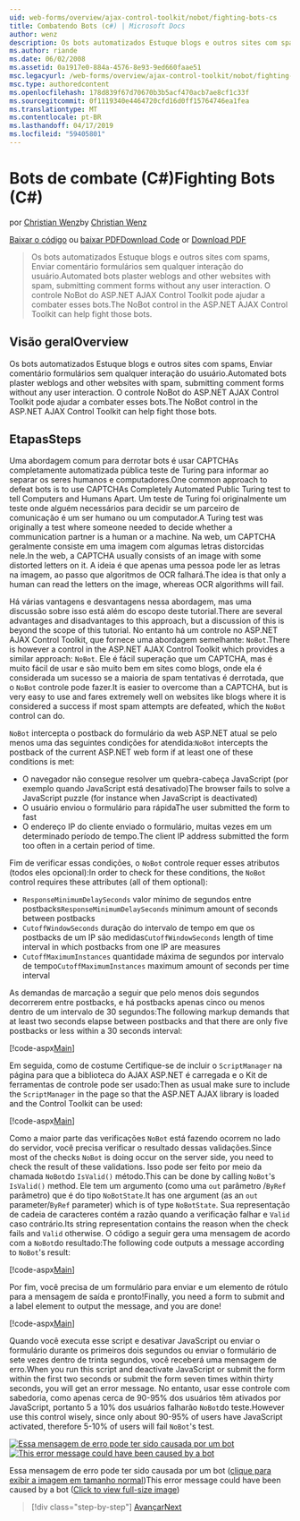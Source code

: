 ```yaml
---
uid: web-forms/overview/ajax-control-toolkit/nobot/fighting-bots-cs
title: Combatendo Bots (c#) | Microsoft Docs
author: wenz
description: Os bots automatizados Estuque blogs e outros sites com spams, Enviar comentário formulários sem qualquer interação do usuário. Controle NoBot do ASP.NET AJAX Con...
ms.author: riande
ms.date: 06/02/2008
ms.assetid: 0a1917e0-884a-4576-8e93-9ed660faae51
msc.legacyurl: /web-forms/overview/ajax-control-toolkit/nobot/fighting-bots-cs
msc.type: authoredcontent
ms.openlocfilehash: 178d839f67d70670b3b5acf470acb7ae8cf1c33f
ms.sourcegitcommit: 0f1119340e4464720cfd16d0ff15764746ea1fea
ms.translationtype: MT
ms.contentlocale: pt-BR
ms.lasthandoff: 04/17/2019
ms.locfileid: "59405801"
---
```

# <a name="fighting-bots-c"></a><span data-ttu-id="23a38-104">Bots de combate (C#)</span><span class="sxs-lookup"><span data-stu-id="23a38-104">Fighting Bots (C#)</span></span>

<span data-ttu-id="23a38-105">por [Christian Wenz](https://github.com/wenz)</span><span class="sxs-lookup"><span data-stu-id="23a38-105">by [Christian Wenz](https://github.com/wenz)</span></span>

<span data-ttu-id="23a38-106">[Baixar o código](http://download.microsoft.com/download/9/3/f/93f8daea-bebd-4821-833b-95205389c7d0/NoBot0.cs.zip) ou [baixar PDF](http://download.microsoft.com/download/b/6/a/b6ae89ee-df69-4c87-9bfb-ad1eb2b23373/nobot0CS.pdf)</span><span class="sxs-lookup"><span data-stu-id="23a38-106">[Download Code](http://download.microsoft.com/download/9/3/f/93f8daea-bebd-4821-833b-95205389c7d0/NoBot0.cs.zip) or [Download PDF](http://download.microsoft.com/download/b/6/a/b6ae89ee-df69-4c87-9bfb-ad1eb2b23373/nobot0CS.pdf)</span></span>

> <span data-ttu-id="23a38-107">Os bots automatizados Estuque blogs e outros sites com spams, Enviar comentário formulários sem qualquer interação do usuário.</span><span class="sxs-lookup"><span data-stu-id="23a38-107">Automated bots plaster weblogs and other websites with spam, submitting comment forms without any user interaction.</span></span> <span data-ttu-id="23a38-108">O controle NoBot do ASP.NET AJAX Control Toolkit pode ajudar a combater esses bots.</span><span class="sxs-lookup"><span data-stu-id="23a38-108">The NoBot control in the ASP.NET AJAX Control Toolkit can help fight those bots.</span></span>


## <a name="overview"></a><span data-ttu-id="23a38-109">Visão geral</span><span class="sxs-lookup"><span data-stu-id="23a38-109">Overview</span></span>

<span data-ttu-id="23a38-110">Os bots automatizados Estuque blogs e outros sites com spams, Enviar comentário formulários sem qualquer interação do usuário.</span><span class="sxs-lookup"><span data-stu-id="23a38-110">Automated bots plaster weblogs and other websites with spam, submitting comment forms without any user interaction.</span></span> <span data-ttu-id="23a38-111">O controle NoBot do ASP.NET AJAX Control Toolkit pode ajudar a combater esses bots.</span><span class="sxs-lookup"><span data-stu-id="23a38-111">The NoBot control in the ASP.NET AJAX Control Toolkit can help fight those bots.</span></span>

## <a name="steps"></a><span data-ttu-id="23a38-112">Etapas</span><span class="sxs-lookup"><span data-stu-id="23a38-112">Steps</span></span>

<span data-ttu-id="23a38-113">Uma abordagem comum para derrotar bots é usar CAPTCHAs completamente automatizada pública teste de Turing para informar ao separar os seres humanos e computadores.</span><span class="sxs-lookup"><span data-stu-id="23a38-113">One common approach to defeat bots is to use CAPTCHAs Completely Automated Public Turing test to tell Computers and Humans Apart.</span></span> <span data-ttu-id="23a38-114">Um teste de Turing foi originalmente um teste onde alguém necessários para decidir se um parceiro de comunicação é um ser humano ou um computador.</span><span class="sxs-lookup"><span data-stu-id="23a38-114">A Turing test was originally a test where someone needed to decide whether a communication partner is a human or a machine.</span></span> <span data-ttu-id="23a38-115">Na web, um CAPTCHA geralmente consiste em uma imagem com algumas letras distorcidas nele.</span><span class="sxs-lookup"><span data-stu-id="23a38-115">In the web, a CAPTCHA usually consists of an image with some distorted letters on it.</span></span> <span data-ttu-id="23a38-116">A ideia é que apenas uma pessoa pode ler as letras na imagem, ao passo que algoritmos de OCR falhará.</span><span class="sxs-lookup"><span data-stu-id="23a38-116">The idea is that only a human can read the letters on the image, whereas OCR algorithms will fail.</span></span>

<span data-ttu-id="23a38-117">Há várias vantagens e desvantagens nessa abordagem, mas uma discussão sobre isso está além do escopo deste tutorial.</span><span class="sxs-lookup"><span data-stu-id="23a38-117">There are several advantages and disadvantages to this approach, but a discussion of this is beyond the scope of this tutorial.</span></span> <span data-ttu-id="23a38-118">No entanto há um controle no ASP.NET AJAX Control Toolkit, que fornece uma abordagem semelhante: `NoBot`.</span><span class="sxs-lookup"><span data-stu-id="23a38-118">There is however a control in the ASP.NET AJAX Control Toolkit which provides a similar approach: `NoBot`.</span></span> <span data-ttu-id="23a38-119">Ele é fácil superação que um CAPTCHA, mas é muito fácil de usar e são muito bem em sites como blogs, onde ela é considerada um sucesso se a maioria de spam tentativas é derrotada, que o `NoBot` controle pode fazer.</span><span class="sxs-lookup"><span data-stu-id="23a38-119">It is easier to overcome than a CAPTCHA, but is very easy to use and fares extremely well on websites like blogs where it is considered a success if most spam attempts are defeated, which the `NoBot` control can do.</span></span>

<span data-ttu-id="23a38-120">`NoBot` intercepta o postback do formulário da web ASP.NET atual se pelo menos uma das seguintes condições for atendida:</span><span class="sxs-lookup"><span data-stu-id="23a38-120">`NoBot` intercepts the postback of the current ASP.NET web form if at least one of these conditions is met:</span></span>

- <span data-ttu-id="23a38-121">O navegador não consegue resolver um quebra-cabeça JavaScript (por exemplo quando JavaScript está desativado)</span><span class="sxs-lookup"><span data-stu-id="23a38-121">The browser fails to solve a JavaScript puzzle (for instance when JavaScript is deactivated)</span></span>
- <span data-ttu-id="23a38-122">O usuário enviou o formulário para rápida</span><span class="sxs-lookup"><span data-stu-id="23a38-122">The user submitted the form to fast</span></span>
- <span data-ttu-id="23a38-123">O endereço IP do cliente enviado o formulário, muitas vezes em um determinado período de tempo.</span><span class="sxs-lookup"><span data-stu-id="23a38-123">The client IP address submitted the form too often in a certain period of time.</span></span>

<span data-ttu-id="23a38-124">Fim de verificar essas condições, o `NoBot` controle requer esses atributos (todos eles opcional):</span><span class="sxs-lookup"><span data-stu-id="23a38-124">In order to check for these conditions, the `NoBot` control requires these attributes (all of them optional):</span></span>

- <span data-ttu-id="23a38-125">`ResponseMinimumDelaySeconds` valor mínimo de segundos entre postbacks</span><span class="sxs-lookup"><span data-stu-id="23a38-125">`ResponseMinimumDelaySeconds` minimum amount of seconds between postbacks</span></span>
- <span data-ttu-id="23a38-126">`CutoffWindowSeconds` duração do intervalo de tempo em que os postbacks de um IP são medidas</span><span class="sxs-lookup"><span data-stu-id="23a38-126">`CutoffWindowSeconds` length of time interval in which postbacks from one IP are measures</span></span>
- <span data-ttu-id="23a38-127">`CutoffMaximumInstances` quantidade máxima de segundos por intervalo de tempo</span><span class="sxs-lookup"><span data-stu-id="23a38-127">`CutoffMaximumInstances` maximum amount of seconds per time interval</span></span>

<span data-ttu-id="23a38-128">As demandas de marcação a seguir que pelo menos dois segundos decorrerem entre postbacks, e há postbacks apenas cinco ou menos dentro de um intervalo de 30 segundos:</span><span class="sxs-lookup"><span data-stu-id="23a38-128">The following markup demands that at least two seconds elapse between postbacks and that there are only five postbacks or less within a 30 seconds interval:</span></span>

[!code-aspx[Main](fighting-bots-cs/samples/sample1.aspx)]

<span data-ttu-id="23a38-129">Em seguida, como de costume Certifique-se de incluir o `ScriptManager` na página para que a biblioteca do AJAX ASP.NET é carregada e o Kit de ferramentas de controle pode ser usado:</span><span class="sxs-lookup"><span data-stu-id="23a38-129">Then as usual make sure to include the `ScriptManager` in the page so that the ASP.NET AJAX library is loaded and the Control Toolkit can be used:</span></span>

[!code-aspx[Main](fighting-bots-cs/samples/sample2.aspx)]

<span data-ttu-id="23a38-130">Como a maior parte das verificações `NoBot` está fazendo ocorrem no lado do servidor, você precisa verificar o resultado dessas validações.</span><span class="sxs-lookup"><span data-stu-id="23a38-130">Since most of the checks `NoBot` is doing occur on the server side, you need to check the result of these validations.</span></span> <span data-ttu-id="23a38-131">Isso pode ser feito por meio da chamada `NoBot`do `IsValid()` método.</span><span class="sxs-lookup"><span data-stu-id="23a38-131">This can be done by calling `NoBot`'s `IsValid()` method.</span></span> <span data-ttu-id="23a38-132">Ele tem um argumento (como uma `out` parâmetro /`ByRef` parâmetro) que é do tipo `NoBotState`.</span><span class="sxs-lookup"><span data-stu-id="23a38-132">It has one argument (as an `out` parameter/`ByRef` parameter) which is of type `NoBotState`.</span></span> <span data-ttu-id="23a38-133">Sua representação de cadeia de caracteres contém a razão quando a verificação falhar e `Valid` caso contrário.</span><span class="sxs-lookup"><span data-stu-id="23a38-133">Its string representation contains the reason when the check fails and `Valid` otherwise.</span></span> <span data-ttu-id="23a38-134">O código a seguir gera uma mensagem de acordo com a `NoBot`do resultado:</span><span class="sxs-lookup"><span data-stu-id="23a38-134">The following code outputs a message according to `NoBot`'s result:</span></span>

[!code-aspx[Main](fighting-bots-cs/samples/sample3.aspx)]

<span data-ttu-id="23a38-135">Por fim, você precisa de um formulário para enviar e um elemento de rótulo para a mensagem de saída e pronto!</span><span class="sxs-lookup"><span data-stu-id="23a38-135">Finally, you need a form to submit and a label element to output the message, and you are done!</span></span>

[!code-aspx[Main](fighting-bots-cs/samples/sample4.aspx)]

<span data-ttu-id="23a38-136">Quando você executa esse script e desativar JavaScript ou enviar o formulário durante os primeiros dois segundos ou enviar o formulário de sete vezes dentro de trinta segundos, você receberá uma mensagem de erro.</span><span class="sxs-lookup"><span data-stu-id="23a38-136">When you run this script and deactivate JavaScript or submit the form within the first two seconds or submit the form seven times within thirty seconds, you will get an error message.</span></span> <span data-ttu-id="23a38-137">No entanto, usar esse controle com sabedoria, como apenas cerca de 90-95% dos usuários têm ativados por JavaScript, portanto 5 a 10% dos usuários falharão `NoBot`do teste.</span><span class="sxs-lookup"><span data-stu-id="23a38-137">However use this control wisely, since only about 90-95% of users have JavaScript activated, therefore 5-10% of users will fail `NoBot`'s test.</span></span>


<span data-ttu-id="23a38-138">[![Essa mensagem de erro pode ter sido causada por um bot](fighting-bots-cs/_static/image2.png)](fighting-bots-cs/_static/image1.png)</span><span class="sxs-lookup"><span data-stu-id="23a38-138">[![This error message could have been caused by a bot](fighting-bots-cs/_static/image2.png)](fighting-bots-cs/_static/image1.png)</span></span>

<span data-ttu-id="23a38-139">Essa mensagem de erro pode ter sido causada por um bot ([clique para exibir a imagem em tamanho normal](fighting-bots-cs/_static/image3.png))</span><span class="sxs-lookup"><span data-stu-id="23a38-139">This error message could have been caused by a bot ([Click to view full-size image](fighting-bots-cs/_static/image3.png))</span></span>

> [!div class="step-by-step"]
> [<span data-ttu-id="23a38-140">Avançar</span><span class="sxs-lookup"><span data-stu-id="23a38-140">Next</span></span>](fighting-bots-vb.md)
